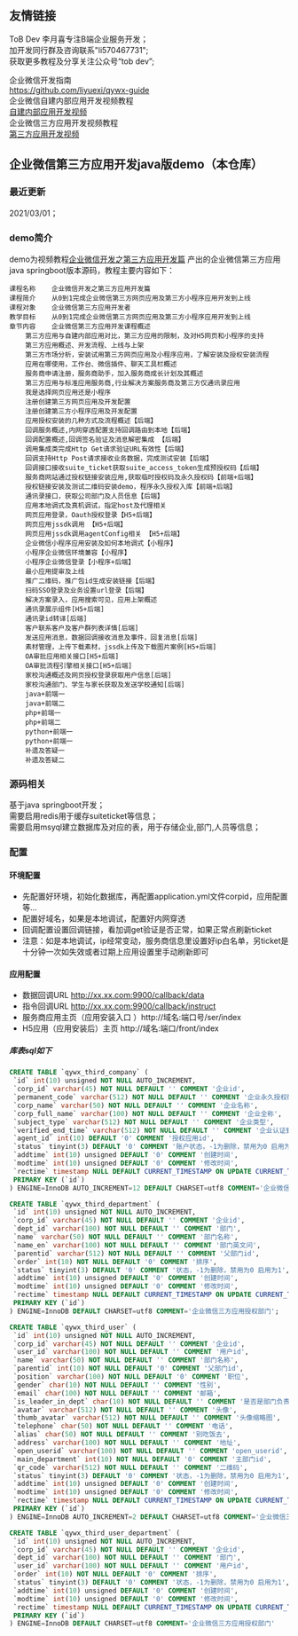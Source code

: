## 友情链接
ToB Dev 李月喜专注B端企业服务开发；  
加开发同行群及咨询联系"li570467731";   
获取更多教程及分享关注公众号“tob dev”;  

企业微信开发指南  
<https://github.com/liyuexi/qywx-guide>  
企业微信自建内部应用开发视频教程  
[自建内部应用开发视频](https://mp.weixin.qq.com/mp/appmsgalbum?__biz=MzA5ODcyODY0Nw==&action=getalbum&album_id=1745513894715916289#wechat_redirect)  
企业微信三方应用开发视频教程  
[第三方应用开发视频](https://mp.weixin.qq.com/mp/appmsgalbum?action=getalbum&album_id=1503367187451936773&__biz=MzA5ODcyODY0Nw==#wechat_redirect) 

## 企业微信第三方应用开发java版demo（本仓库）  
### 最近更新  
2021/03/01；  
### demo简介  
demo为视频教程[企业微信开发之第三方应用开发篇](https://mp.weixin.qq.com/mp/appmsgalbum?action=getalbum&album_id=1503367187451936773&__biz=MzA5ODcyODY0Nw==#wechat_redirect) 
产出的企业微信第三方应用java springboot版本源码，教程主要内容如下：
```
课程名称	企业微信开发之第三方应用开发篇
课程简介	从0到1完成企业微信第三方网页应用及第三方小程序应用开发到上线
课程对象	企业微信第三方应用开发者
教学目标	从0到1完成企业微信第三方网页应用及第三方小程序应用开发到上线
章节内容	企业微信第三方应用开发课程概述
	第三方应用与自建内部应用对比，第三方应用的限制，及对H5网页和小程序的支持
	第三方应用概述、开发流程、上线与上架
	第三方市场分析，安装试用第三方网页应用及小程序应用，了解安装及授权安装流程
	应用在哪使用，工作台、微信插件、聊天工具栏概述
	服务商申请注册，服务商助手，加入服务商成长计划及其概述
	第三方应用与标准应用服务商,行业解决方案服务商及第三方仅通讯录应用
	我是选择网页应用还是小程序
	注册创建第三方网页应用及开发配置
	注册创建第三方小程序应用及开发配置
	应用授权安装的几种方式及流程概述【后端】
	回调服务概述,内网穿透配置支持回调路由到本地【后端】
	回调配置概述,回调签名验证及消息解密集成 【后端】
	调用集成类完成Http Get请求验证URL有效性【后端】
	回调支持Http Post请求接收业务数据，完成测试安装【后端】
	回调接口接收suite_ticket获取suite_access_token生成预授权码【后端】
	服务商网站通过授权链接安装应用,获取临时授权码及永久授权码【前端+后端】
	授权链接安装及测试二维码安装demo，程序永久授权入库【前端+后端】
	通讯录接口，获取公司部门及人员信息【后端】
	应用本地调式及真机调试，指定host及代理相关
	网页应用登录，Oauth授权登录【H5+后端】
	网页应用jssdk调用 【H5+后端】
	网页应用jssdk调用agentConfig相关 【H5+后端】
	企业微信小程序应用安装及如何本地调式【小程序】
	小程序企业微信环境兼容【小程序】
	小程序企业微信登录【小程序+后端】
	最小应用提审及上线
	推广二维码，推广包id生成安装链接【后端】
	扫码SSO登录及业务设置url登录【后端】
	解决方案录入，应用搜索可见，应用上架概述
	通讯录展示组件[H5+后端]
	通讯录id转译[后端]
	客户联系客户及客户群列表详情[后端]
	发送应用消息，数据回调接收消息及事件，回复消息[后端]
	素材管理，上传下载素材，jssdk上传及下载图片案例[H5+后端]
	OA审批应用相关接口[H5+后端]
	OA审批流程引擎相关接口[H5+后端]
	家校沟通概述及网页授权登录获取用户信息[后端]
	家校沟通部门、学生与家长获取及发送学校通知[后端]
	java+前端一
	java+前端二
	php+前端一
	php+前端二
	python+前端一
	python+前端一
	补遗及答疑一
	补遗及答疑二
```
### 源码相关
基于java springboot开发；  
需要启用redis用于缓存suiteticket等信息；   
需要启用msyql建立数据库及对应的表，用于存储企业,部门,人员等信息；  
### 配置
 #### 环境配置
- 先配置好环境，初始化数据库，再配置application.yml文件corpid，应用配置等...  
- 配置好域名，如果是本地调试，配置好内网穿透
- 回调配置设置回调链接，看加调get验证是否正常，如果正常点刷新ticket  
- 注意：如是本地调试，ip经常变动，服务商信息里设置好ip白名单，另ticket是十分钟一次如失效或者过期上应用设置里手动刷新即可  
 #### 应用配置
- 数据回调URL	http://xx.xx.com:9900/callback/data
- 指令回调URL	http://xx.xx.com:9900/callback/instruct
- 服务商应用主页（应用安装入口 ）http://域名:端口号/ser/index
- H5应用（应用安装后）主页 http://域名:端口/front/index
 
##### 库表sql如下
```sql
CREATE TABLE `qywx_third_company` (
 `id` int(10) unsigned NOT NULL AUTO_INCREMENT,
 `corp_id` varchar(45) NOT NULL DEFAULT '' COMMENT '企业id',
 `permanent_code` varchar(512) NOT NULL DEFAULT '' COMMENT '企业永久授权码',
 `corp_name` varchar(50) NOT NULL DEFAULT '' COMMENT '企业名称',
 `corp_full_name` varchar(100) NOT NULL DEFAULT '' COMMENT '企业全称',
 `subject_type` varchar(512) NOT NULL DEFAULT '' COMMENT '企业类型',
 `verified_end_time` varchar(512) NOT NULL DEFAULT '' COMMENT '企业认证到期时间',
 `agent_id` int(10) DEFAULT '0' COMMENT '授权应用id',
 `status` tinyint(3) DEFAULT '0' COMMENT '账户状态，-1为删除，禁用为0 启用为1',
 `addtime` int(10) unsigned DEFAULT '0' COMMENT '创建时间',
 `modtime` int(10) unsigned DEFAULT '0' COMMENT '修改时间',
 `rectime` timestamp NULL DEFAULT CURRENT_TIMESTAMP ON UPDATE CURRENT_TIMESTAMP COMMENT '变动时间',
 PRIMARY KEY (`id`)
) ENGINE=InnoDB AUTO_INCREMENT=12 DEFAULT CHARSET=utf8 COMMENT='企业微信三方应用授权公司';

CREATE TABLE `qywx_third_department` (
 `id` int(10) unsigned NOT NULL AUTO_INCREMENT,
 `corp_id` varchar(45) NOT NULL DEFAULT '' COMMENT '企业id',
 `dept_id` varchar(100) NOT NULL DEFAULT '' COMMENT '部门',
 `name` varchar(50) NOT NULL DEFAULT '' COMMENT '部门名称',
 `name_en` varchar(100) NOT NULL DEFAULT '' COMMENT '部门英文问',
 `parentid` varchar(512) NOT NULL DEFAULT '' COMMENT '父部门id',
 `order` int(10) NOT NULL DEFAULT '0' COMMENT '排序',
 `status` tinyint(3) DEFAULT '0' COMMENT '状态，-1为删除，禁用为0 启用为1',
 `addtime` int(10) unsigned DEFAULT '0' COMMENT '创建时间',
 `modtime` int(10) unsigned DEFAULT '0' COMMENT '修改时间',
 `rectime` timestamp NULL DEFAULT CURRENT_TIMESTAMP ON UPDATE CURRENT_TIMESTAMP COMMENT '变动时间',
 PRIMARY KEY (`id`)
) ENGINE=InnoDB DEFAULT CHARSET=utf8 COMMENT='企业微信三方应用授权部门';

CREATE TABLE `qywx_third_user` (
 `id` int(10) unsigned NOT NULL AUTO_INCREMENT,
 `corp_id` varchar(45) NOT NULL DEFAULT '' COMMENT '企业id',
 `user_id` varchar(100) NOT NULL DEFAULT '' COMMENT '用户id',
 `name` varchar(50) NOT NULL DEFAULT '' COMMENT '部门名称',
 `parentid` int(10) NOT NULL DEFAULT '0' COMMENT '父部门id',
 `position` varchar(100) NOT NULL DEFAULT '0' COMMENT '职位',
 `gender` char(10) NOT NULL DEFAULT '' COMMENT '性别',
 `email` char(100) NOT NULL DEFAULT '' COMMENT '邮箱',
 `is_leader_in_dept` char(10) NOT NULL DEFAULT '' COMMENT '是否是部门负责人',
 `avatar` varchar(512) NOT NULL DEFAULT '' COMMENT '头像',
 `thumb_avatar` varchar(512) NOT NULL DEFAULT '' COMMENT '头像缩略图',
 `telephone` char(50) NOT NULL DEFAULT '' COMMENT '电话',
 `alias` char(50) NOT NULL DEFAULT '' COMMENT '别吃饭去',
 `address` varchar(100) NOT NULL DEFAULT '' COMMENT '地址',
 `open_userid` varchar(100) NOT NULL DEFAULT '' COMMENT 'open_userid',
 `main_department` int(10) NOT NULL DEFAULT '0' COMMENT '主部门id',
 `qr_code` varchar(512) NOT NULL DEFAULT '' COMMENT '二维码',
 `status` tinyint(3) DEFAULT '0' COMMENT '状态，-1为删除，禁用为0 启用为1',
 `addtime` int(10) unsigned DEFAULT '0' COMMENT '创建时间',
 `modtime` int(10) unsigned DEFAULT '0' COMMENT '修改时间',
 `rectime` timestamp NULL DEFAULT CURRENT_TIMESTAMP ON UPDATE CURRENT_TIMESTAMP COMMENT '变动时间',
 PRIMARY KEY (`id`)
) ENGINE=InnoDB AUTO_INCREMENT=2 DEFAULT CHARSET=utf8 COMMENT='企业微信三方应用授权人员';

CREATE TABLE `qywx_third_user_department` (
 `id` int(10) unsigned NOT NULL AUTO_INCREMENT,
 `corp_id` varchar(45) NOT NULL DEFAULT '' COMMENT '企业id',
 `dept_id` varchar(100) NOT NULL DEFAULT '' COMMENT '部门',
 `user_id` varchar(100) NOT NULL DEFAULT '' COMMENT '用户id',
 `order` int(10) NOT NULL DEFAULT '0' COMMENT '排序',
 `status` tinyint(3) DEFAULT '0' COMMENT '状态，-1为删除，禁用为0 启用为1',
 `addtime` int(10) unsigned DEFAULT '0' COMMENT '创建时间',
 `modtime` int(10) unsigned DEFAULT '0' COMMENT '修改时间',
 `rectime` timestamp NULL DEFAULT CURRENT_TIMESTAMP ON UPDATE CURRENT_TIMESTAMP COMMENT '变动时间',
 PRIMARY KEY (`id`)
) ENGINE=InnoDB DEFAULT CHARSET=utf8 COMMENT='企业微信三方应用授权部门'
```

